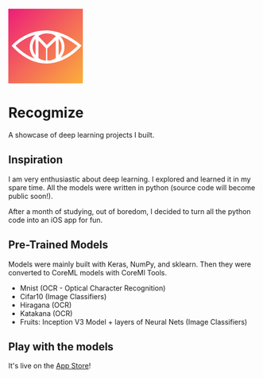[<img src="https://github.com/melodyfs/Recogmize/blob/master/Mnist/Assets.xcassets/AppIcon.appiconset/iTunesArtwork%402x.png" width="150" height="150" />](http://bit.ly/recogmize)

# Recogmize
A showcase of deep learning projects I built.

## Inspiration
I am very enthusiastic about deep learning. I explored and learned it in my spare time. All the models were written in python (source code will become public soon!). <br/>

After a month of studying, out of boredom, I decided to turn all the python code into an iOS app for fun.

## Pre-Trained Models
Models were mainly built with Keras, NumPy, and sklearn. Then they were converted to CoreML models with CoreMl Tools.
- Mnist (OCR - Optical Character Recognition)
- Cifar10 (Image Classifiers)
- Hiragana (OCR)
- Katakana (OCR)
- Fruits: Inception V3 Model + layers of Neural Nets (Image Classifiers)

## Play with the models
It's live on the [App Store](http://bit.ly/recogmize)!

